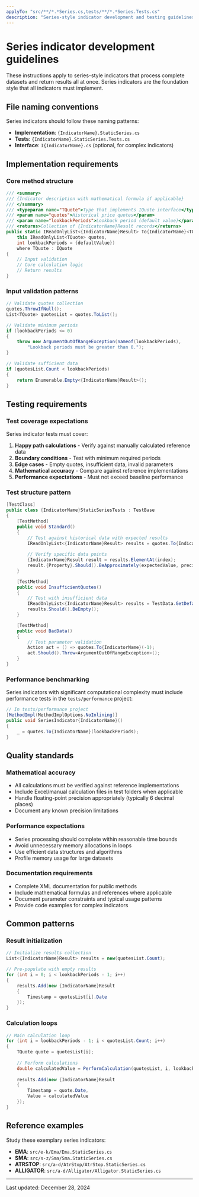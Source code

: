 ```yaml
---
applyTo: "src/**/*.*Series.cs,tests/**/*.*Series.Tests.cs"
description: "Series-style indicator development and testing guidelines"
---
```


# Series indicator development guidelines

These instructions apply to series-style indicators that process complete datasets and return results all at once. Series indicators are the foundation style that all indicators must implement.

## File naming conventions

Series indicators should follow these naming patterns:

- **Implementation**: `{IndicatorName}.StaticSeries.cs`
- **Tests**: `{IndicatorName}.StaticSeries.Tests.cs`
- **Interface**: `I{IndicatorName}.cs` (optional, for complex indicators)

## Implementation requirements

### Core method structure

```csharp
/// <summary>
/// {Indicator description with mathematical formula if applicable}
/// </summary>
/// <typeparam name="TQuote">Type that implements IQuote interface</typeparam>
/// <param name="quotes">Historical price quotes</param>
/// <param name="lookbackPeriods">Lookback period (default value)</param>
/// <returns>Collection of {IndicatorName}Result records</returns>
public static IReadOnlyList<{IndicatorName}Result> To{IndicatorName}<TQuote>(
    this IReadOnlyList<TQuote> quotes,
    int lookbackPeriods = {defaultValue})
    where TQuote : IQuote
{
    // Input validation
    // Core calculation logic
    // Return results
}
```

### Input validation patterns

```csharp
// Validate quotes collection
quotes.ThrowIfNull();
List<TQuote> quotesList = quotes.ToList();

// Validate minimum periods
if (lookbackPeriods <= 0)
{
    throw new ArgumentOutOfRangeException(nameof(lookbackPeriods), 
        "Lookback periods must be greater than 0.");
}

// Validate sufficient data
if (quotesList.Count < lookbackPeriods)
{
    return Enumerable.Empty<{IndicatorName}Result>();
}
```

## Testing requirements

### Test coverage expectations

Series indicator tests must cover:

1. **Happy path calculations** - Verify against manually calculated reference data
2. **Boundary conditions** - Test with minimum required periods
3. **Edge cases** - Empty quotes, insufficient data, invalid parameters
4. **Mathematical accuracy** - Compare against reference implementations
5. **Performance expectations** - Must not exceed baseline performance

### Test structure pattern

```csharp
[TestClass]
public class {IndicatorName}StaticSeriesTests : TestBase
{
    [TestMethod]
    public void Standard()
    {
        // Test against historical data with expected results
        IReadOnlyList<{IndicatorName}Result> results = quotes.To{IndicatorName}();
        
        // Verify specific data points
        {IndicatorName}Result result = results.ElementAt(index);
        result.{Property}.Should().BeApproximately(expectedValue, precision);
    }

    [TestMethod]
    public void InsufficientQuotes()
    {
        // Test with insufficient data
        IReadOnlyList<{IndicatorName}Result> results = TestData.GetDefault(10).To{IndicatorName}(20);
        results.Should().BeEmpty();
    }

    [TestMethod]
    public void BadData()
    {
        // Test parameter validation
        Action act = () => quotes.To{IndicatorName}(-1);
        act.Should().Throw<ArgumentOutOfRangeException>();
    }
}
```

### Performance benchmarking

Series indicators with significant computational complexity must include performance tests in the `tests/performance` project:

```csharp
// In tests/performance project
[MethodImpl(MethodImplOptions.NoInlining)]
public void SeriesIndicator{IndicatorName}()
{
    _ = quotes.To{IndicatorName}(lookbackPeriods);
}
```

## Quality standards

### Mathematical accuracy

- All calculations must be verified against reference implementations
- Include Excel/manual calculation files in test folders when applicable
- Handle floating-point precision appropriately (typically 6 decimal places)
- Document any known precision limitations

### Performance expectations

- Series processing should complete within reasonable time bounds
- Avoid unnecessary memory allocations in loops
- Use efficient data structures and algorithms
- Profile memory usage for large datasets

### Documentation requirements

- Complete XML documentation for public methods
- Include mathematical formulas and references where applicable
- Document parameter constraints and typical usage patterns
- Provide code examples for complex indicators

## Common patterns

### Result initialization

```csharp
// Initialize results collection
List<{IndicatorName}Result> results = new(quotesList.Count);

// Pre-populate with empty results
for (int i = 0; i < lookbackPeriods - 1; i++)
{
    results.Add(new {IndicatorName}Result
    {
        Timestamp = quotesList[i].Date
    });
}
```

### Calculation loops

```csharp
// Main calculation loop
for (int i = lookbackPeriods - 1; i < quotesList.Count; i++)
{
    TQuote quote = quotesList[i];
    
    // Perform calculations
    double calculatedValue = PerformCalculation(quotesList, i, lookbackPeriods);
    
    results.Add(new {IndicatorName}Result
    {
        Timestamp = quote.Date,
        Value = calculatedValue
    });
}
```

## Reference examples

Study these exemplary series indicators:

- **EMA**: `src/e-k/Ema/Ema.StaticSeries.cs`
- **SMA**: `src/s-z/Sma/Sma.StaticSeries.cs`
- **ATRSTOP**: `src/a-d/AtrStop/AtrStop.StaticSeries.cs`
- **ALLIGATOR**: `src/a-d/Alligator/Alligator.StaticSeries.cs`

---
Last updated: December 28, 2024
